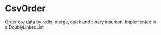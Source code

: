 # CsvOrder
 Order csv data by radix, merge, quick and binary insertion. Implemented in a DoublyLinkedList
